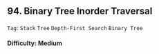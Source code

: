 ## 94. Binary Tree Inorder Traversal

```Tag```: ```Stack``` ```Tree``` ```Depth-First Search``` ```Binary Tree```

#### Difficulty: Medium
